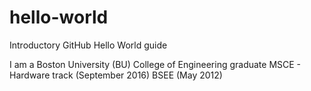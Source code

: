 # hello-world
Introductory GitHub Hello World guide

I am a Boston University (BU) College of Engineering graduate
  MSCE - Hardware track (September 2016)
  BSEE (May 2012)
